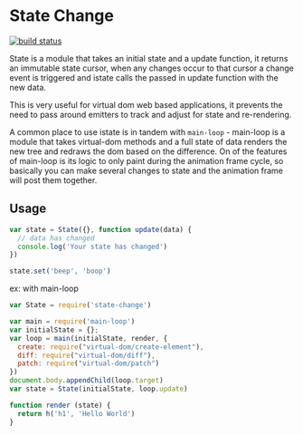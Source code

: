 # State Change

[![build status](https://secure.travis-ci.org/twilson63/state-change.png)](http://travis-ci.org/twilson63/state-change)

State is a module that takes an initial state and a update function, it returns an immutable state cursor, when any changes occur to that cursor a change event is triggered and istate calls the passed in update function with the new data.

This is very useful for virtual dom web based applications, it prevents the need to pass around emitters to track and adjust for state and re-rendering.

A common place to use istate is in tandem with `main-loop` - main-loop is a module that takes virtual-dom methods and a full state of data renders the new tree and redraws the dom based on the difference.  On of the features of main-loop is its logic to only paint during the animation frame cycle, so basically you can make several changes to state and the animation frame will post them together.

## Usage

``` js
var state = State({}, function update(data) {
  // data has changed
  console.log('Your state has changed')
})

state.set('beep', 'boop')
```

ex: with main-loop

``` js
var State = require('state-change')

var main = require('main-loop')
var initialState = {};
var loop = main(initialState, render, {
  create: require("virtual-dom/create-element"),
  diff: require("virtual-dom/diff"),
  patch: require("virtual-dom/patch")  
})
document.body.appendChild(loop.target)
var state = State(initialState, loop.update)

function render (state) {
  return h('h1', 'Hello World')
}

```
